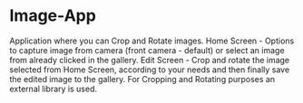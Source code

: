 # Image-App
Application where you can Crop and Rotate images.
Home Screen - Options to capture image from camera (front camera - default) or select an image from already clicked in the gallery.
Edit Screen - Crop and rotate the image selected from Home Screen, according to your needs and then finally save the edited image to the gallery.
For Cropping and Rotating purposes an external library is used.
